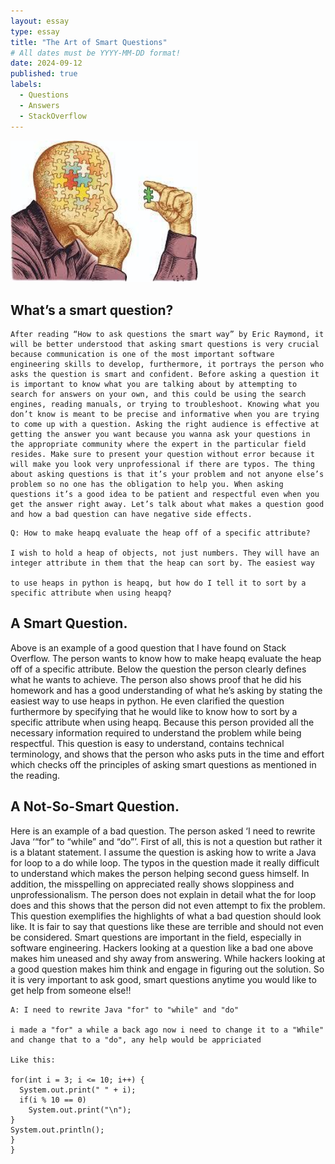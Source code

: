 ```yaml
---
layout: essay
type: essay
title: "The Art of Smart Questions"
# All dates must be YYYY-MM-DD format!
date: 2024-09-12
published: true
labels:
  - Questions
  - Answers
  - StackOverflow
---
```


<img width="300px" class="rounded float-start pe-4" src="../img/smart.jpg">


## What’s a smart question?

    After reading “How to ask questions the smart way” by Eric Raymond, it will be better understood that asking smart questions is very crucial because communication is one of the most important software engineering skills to develop, furthermore, it portrays the person who asks the question is smart and confident. Before asking a question it is important to know what you are talking about by attempting to search for answers on your own, and this could be using the search engines, reading manuals, or trying to troubleshoot. Knowing what you don’t know is meant to be precise and informative when you are trying to come up with a question. Asking the right audience is effective at getting the answer you want because you wanna ask your questions in the appropriate community where the expert in the particular field resides. Make sure to present your question without error because it will make you look very unprofessional if there are typos. The thing about asking questions is that it’s your problem and not anyone else’s problem so no one has the obligation to help you. When asking questions it’s a good idea to be patient and respectful even when you get the answer right away. Let’s talk about what makes a question good and how a bad question can have negative side effects.
    

```
Q: How to make heapq evaluate the heap off of a specific attribute?

I wish to hold a heap of objects, not just numbers. They will have an integer attribute in them that the heap can sort by. The easiest way

to use heaps in python is heapq, but how do I tell it to sort by a specific attribute when using heapq?
```

## A Smart Question.

  Above is an example of a good question that I have found on Stack Overflow. The person wants to know how to make heapq evaluate the heap off of a specific attribute. Below the question the person clearly defines what he wants to achieve. The person also shows proof that he did his homework and has a good understanding of what he’s asking by stating the easiest way to use heaps in python. He even clarified the question furthermore by specifying that he would like to know how to sort by a specific attribute when using heapq. Because this person provided all the necessary information required to understand the problem while being respectful. This question is easy to understand, contains technical terminology, and shows that the person who asks puts in the time and effort which checks off the principles of asking smart questions as mentioned in the reading.


## A Not-So-Smart Question.

Here is an example of a bad question. The person asked ‘I need to rewrite Java ‘“for” to “while” and “do”’. First of all, this is not a question but rather it is a blatant statement. I assume the question is asking how to write a Java for loop to a do while loop. The typos in the question made it really difficult to understand which makes the person helping second guess himself. In addition, the misspelling on appreciated really shows sloppiness and unprofessionalism. The person does not explain in detail what the for loop does and this shows that the person did not even attempt to fix the problem. This question exemplifies the highlights of what a bad question should look like. It is fair to say that questions like these are terrible and should not even be considered. Smart questions are important in the field, especially in software engineering. Hackers looking at a question like a bad one above makes him uneased and shy away from answering. While hackers looking at a good question makes him think and engage in figuring out the solution. So it is very important to ask good, smart questions anytime you would like to get help from someone else!!


```
A: I need to rewrite Java "for" to "while" and "do" 

i made a "for" a while a back ago now i need to change it to a "While" and change that to a "do", any help would be appriciated

Like this:

for(int i = 3; i <= 10; i++) {
  System.out.print(" " + i);
  if(i % 10 == 0)
    System.out.print("\n");
}
System.out.println();
}
}
```

